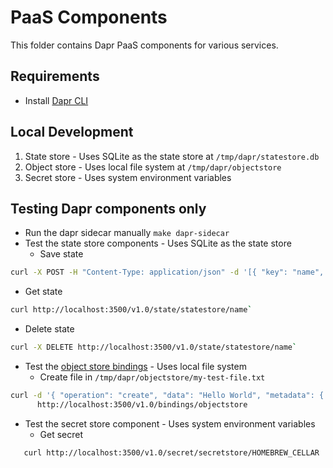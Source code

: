 # PaaS Components

This folder contains Dapr PaaS components for various services.

## Requirements
- Install [Dapr CLI](https://docs.dapr.io/getting-started/install-dapr-cli/)

## Local Development
1. State store - Uses SQLite as the state store at `/tmp/dapr/statestore.db`
2. Object store - Uses local file system at `/tmp/dapr/objectstore`
3. Secret store - Uses system environment variables

## Testing Dapr components only
- Run the dapr sidecar manually `make dapr-sidecar`
- Test the state store components - Uses SQLite as the state store
    - Save state
```bash
curl -X POST -H "Content-Type: application/json" -d '[{ "key": "name", "value": "Bruce Wayne"}]' http://localhost:3500/v1.0/state/statestore`
```
- Get state
```bash
curl http://localhost:3500/v1.0/state/statestore/name`
```
- Delete state
```bash
curl -X DELETE http://localhost:3500/v1.0/state/statestore/name`
```
- Test the [object store bindings](https://docs.dapr.io/reference/components-reference/supported-bindings/localstorage/) - Uses local file system
    - Create file in `/tmp/dapr/objectstore/my-test-file.txt`
```bash
curl -d '{ "operation": "create", "data": "Hello World", "metadata": { "fileName": "my-test-file.txt" } }' \
      http://localhost:3500/v1.0/bindings/objectstore
```
- Test the secret store component - Uses system environment variables
    - Get secret
```bash
   curl http://localhost:3500/v1.0/secret/secretstore/HOMEBREW_CELLAR
```